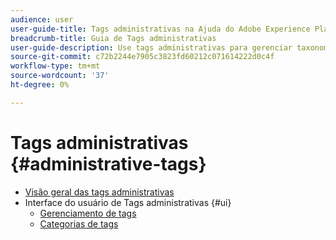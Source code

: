 ```yaml
---
audience: user
user-guide-title: Tags administrativas na Ajuda do Adobe Experience Platform
breadcrumb-title: Guia de Tags administrativas
user-guide-description: Use tags administrativas para gerenciar taxonomias de metadados. Saiba como criar categorias e tags de tag.
source-git-commit: c72b2244e7905c3823fd60212c071614222d0c4f
workflow-type: tm+mt
source-wordcount: '37'
ht-degree: 0%

---
```



# Tags administrativas {#administrative-tags}

* [Visão geral das tags administrativas](overview.md)
* Interface do usuário de Tags administrativas {#ui}
   * [Gerenciamento de tags](ui/managing-tags.md)
   * [Categorias de tags](ui/tags-categories.md)
